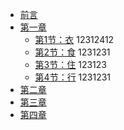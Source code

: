 - [前言](README.md)
- [第一章](Chapter1/README.md)
  - [第1节：衣](Chapter1/衣.md)
  12312412
  - [第2节：食](Chapter1/食.md)
  1231231
  - [第3节：住](Chapter1/住.md)
  123123
  - [第4节：行](Chapter1/行.md)
  1231231
- [第二章](Chapter2/README.md)
- [第三章](Chapter3/README.md)
- [第四章](Chapter4/README.md)
